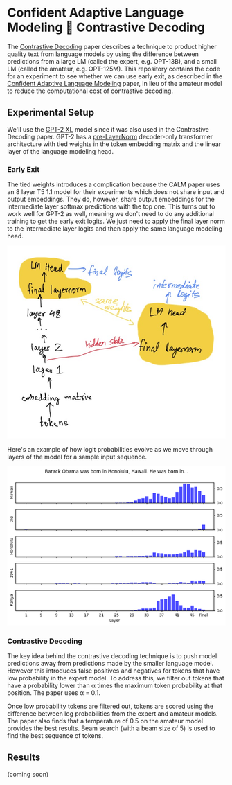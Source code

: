 # Confident Adaptive Language Modeling 🫶 Contrastive Decoding

The [Contrastive Decoding](https://arxiv.org/abs/2210.15097) paper describes a technique to product higher quality text from language models by using the difference between predictions from a large LM (called the expert, e.g. OPT-13B), and a small LM (called the amateur, e.g. OPT-125M). This repository contains the code for an experiment to see whether we can use early exit, as described in the [Confident Adaptive Language Modeling](https://arxiv.org/abs/2207.07061) paper, in lieu of the amateur model to reduce the computational cost of contrastive decoding.

## Experimental Setup

We'll use the [GPT-2 XL](https://huggingface.co/gpt2-xl) model since it was also used in the Contrastive Decoding paper. GPT-2 has a [pre-LayerNorm](https://arxiv.org/abs/2002.04745) decoder-only transformer architecture with tied weights in the token embedding matrix and the linear layer of the language modeling head.

### Early Exit

The tied weights introduces a complication because the CALM paper uses an 8 layer T5 1.1 model for their experiments which does not share input and output embeddings. They do, however, share output embeddings for the intermediate layer softmax predictions with the top one. This turns out to work well for GPT-2 as well, meaning we don't need to do any additional training to get the early exit logits. We just need to apply the final layer norm to the intermediate layer logits and then apply the same language modeling head.

![Early Exit Architecture](assets/early_exit_architecture.jpg)

Here's an example of how logit probabilities evolve as we move through layers of the model for a sample input sequence.

![Early Exit Probabilities](assets/early_exit_probabilities.jpg)

### Contrastive Decoding

The key idea behind the contrastive decoding technique is to push model predictions away from predictions made by the smaller language model. However this introduces false positives and negatives for tokens that have low probability in the expert model. To address this, we filter out tokens that have a probability lower than α times the maximum token probability at that position. The paper uses α = 0.1.

Once low probability tokens are filtered out, tokens are scored using the difference between log probabilities from the expert and amateur models. The paper also finds that a temperature of 0.5 on the amateur model provides the best results. Beam search (with a beam size of 5) is used to find the best sequence of tokens.

## Results

(coming soon)